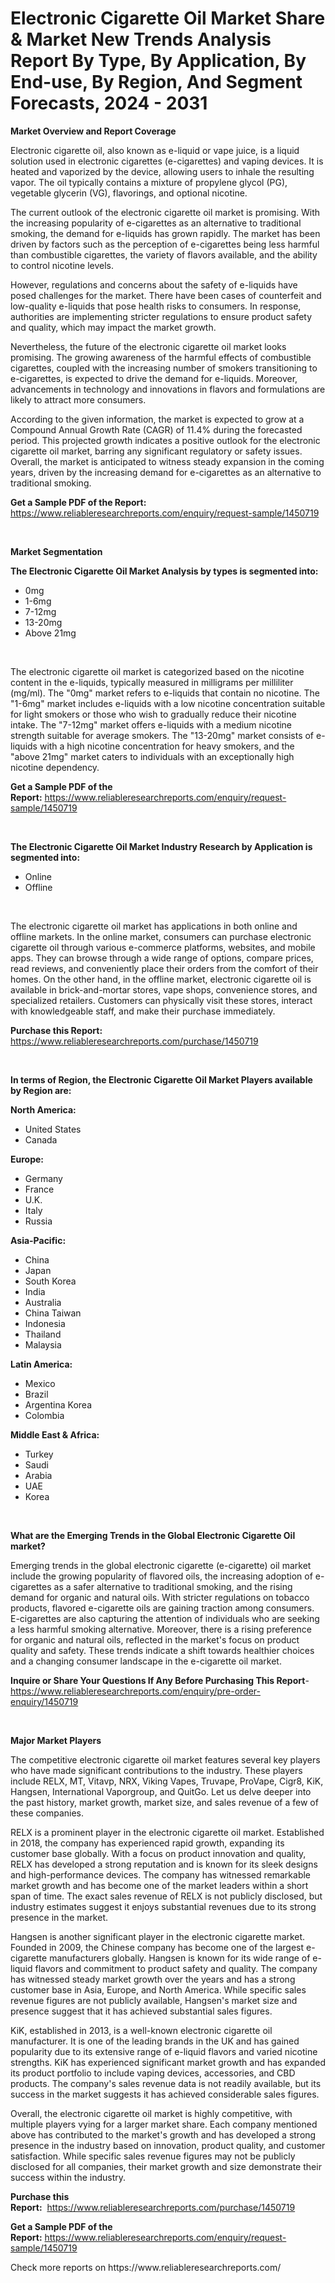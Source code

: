 <p><h1>Electronic Cigarette Oil Market Share & Market New Trends Analysis Report By Type, By Application, By End-use, By Region, And Segment Forecasts, 2024 - 2031</h1></p><p><strong>Market Overview and Report Coverage</strong></p>
<p><p>Electronic cigarette oil, also known as e-liquid or vape juice, is a liquid solution used in electronic cigarettes (e-cigarettes) and vaping devices. It is heated and vaporized by the device, allowing users to inhale the resulting vapor. The oil typically contains a mixture of propylene glycol (PG), vegetable glycerin (VG), flavorings, and optional nicotine.</p><p>The current outlook of the electronic cigarette oil market is promising. With the increasing popularity of e-cigarettes as an alternative to traditional smoking, the demand for e-liquids has grown rapidly. The market has been driven by factors such as the perception of e-cigarettes being less harmful than combustible cigarettes, the variety of flavors available, and the ability to control nicotine levels.</p><p>However, regulations and concerns about the safety of e-liquids have posed challenges for the market. There have been cases of counterfeit and low-quality e-liquids that pose health risks to consumers. In response, authorities are implementing stricter regulations to ensure product safety and quality, which may impact the market growth.</p><p>Nevertheless, the future of the electronic cigarette oil market looks promising. The growing awareness of the harmful effects of combustible cigarettes, coupled with the increasing number of smokers transitioning to e-cigarettes, is expected to drive the demand for e-liquids. Moreover, advancements in technology and innovations in flavors and formulations are likely to attract more consumers.</p><p>According to the given information, the market is expected to grow at a Compound Annual Growth Rate (CAGR) of 11.4% during the forecasted period. This projected growth indicates a positive outlook for the electronic cigarette oil market, barring any significant regulatory or safety issues. Overall, the market is anticipated to witness steady expansion in the coming years, driven by the increasing demand for e-cigarettes as an alternative to traditional smoking.</p></p>
<p><strong>Get a Sample PDF of the Report:</strong> <a href="https://www.reliableresearchreports.com/enquiry/request-sample/1450719">https://www.reliableresearchreports.com/enquiry/request-sample/1450719</a></p>
<p>&nbsp;</p>
<p><strong>Market Segmentation</strong></p>
<p><strong>The Electronic Cigarette Oil Market Analysis by types is segmented into:</strong></p>
<p><ul><li>0mg</li><li>1-6mg</li><li>7-12mg</li><li>13-20mg</li><li>Above 21mg</li></ul></p>
<p>&nbsp;</p>
<p><p>The electronic cigarette oil market is categorized based on the nicotine content in the e-liquids, typically measured in milligrams per milliliter (mg/ml). The "0mg" market refers to e-liquids that contain no nicotine. The "1-6mg" market includes e-liquids with a low nicotine concentration suitable for light smokers or those who wish to gradually reduce their nicotine intake. The "7-12mg" market offers e-liquids with a medium nicotine strength suitable for average smokers. The "13-20mg" market consists of e-liquids with a high nicotine concentration for heavy smokers, and the "above 21mg" market caters to individuals with an exceptionally high nicotine dependency.</p></p>
<p><strong>Get a Sample PDF of the Report:</strong>&nbsp;<a href="https://www.reliableresearchreports.com/enquiry/request-sample/1450719">https://www.reliableresearchreports.com/enquiry/request-sample/1450719</a></p>
<p>&nbsp;</p>
<p><strong>The Electronic Cigarette Oil Market Industry Research by Application is segmented into:</strong></p>
<p><ul><li>Online</li><li>Offline</li></ul></p>
<p>&nbsp;</p>
<p><p>The electronic cigarette oil market has applications in both online and offline markets. In the online market, consumers can purchase electronic cigarette oil through various e-commerce platforms, websites, and mobile apps. They can browse through a wide range of options, compare prices, read reviews, and conveniently place their orders from the comfort of their homes. On the other hand, in the offline market, electronic cigarette oil is available in brick-and-mortar stores, vape shops, convenience stores, and specialized retailers. Customers can physically visit these stores, interact with knowledgeable staff, and make their purchase immediately.</p></p>
<p><strong>Purchase this Report:</strong>&nbsp; <a href="https://www.reliableresearchreports.com/purchase/1450719">https://www.reliableresearchreports.com/purchase/1450719</a></p>
<p>&nbsp;</p>
<p><strong>In terms of Region, the Electronic Cigarette Oil Market Players available by Region are:</strong></p>
<p>
    <p> <strong> North America: </strong>
        <ul>
            <li>United States</li>
            <li>Canada</li>
        </ul>
        </p> 
    <p> <strong> Europe: </strong>
        <ul>
            <li>Germany</li>
            <li>France</li>
            <li>U.K.</li>
            <li>Italy</li>
            <li>Russia</li>
        </ul>
        </p> 
    <p> <strong> Asia-Pacific: </strong>
        <ul>
            <li>China</li>
            <li>Japan</li>
            <li>South Korea</li>
            <li>India</li>
            <li>Australia</li>
            <li>China Taiwan</li>
            <li>Indonesia</li>
            <li>Thailand</li>
            <li>Malaysia</li>
        </ul>
        </p> 
    <p> <strong> Latin America: </strong>
        <ul>
            <li>Mexico</li>
            <li>Brazil</li>
            <li>Argentina Korea</li>
            <li>Colombia</li>
        </ul>
        </p> 
    <p> <strong> Middle East & Africa: </strong>
        <ul>
            <li>Turkey</li>
            <li>Saudi</li>
            <li>Arabia</li>
            <li>UAE</li>
            <li>Korea</li>
        </ul>
    </p>
    </p>
<p>&nbsp;</p>
<p><strong>What are the Emerging Trends in the Global Electronic Cigarette Oil market?</strong></p>
<p><p>Emerging trends in the global electronic cigarette (e-cigarette) oil market include the growing popularity of flavored oils, the increasing adoption of e-cigarettes as a safer alternative to traditional smoking, and the rising demand for organic and natural oils. With stricter regulations on tobacco products, flavored e-cigarette oils are gaining traction among consumers. E-cigarettes are also capturing the attention of individuals who are seeking a less harmful smoking alternative. Moreover, there is a rising preference for organic and natural oils, reflected in the market's focus on product quality and safety. These trends indicate a shift towards healthier choices and a changing consumer landscape in the e-cigarette oil market.</p></p>
<p><strong>Inquire or Share Your Questions If Any Before Purchasing This Report</strong>- <a href="https://www.reliableresearchreports.com/enquiry/pre-order-enquiry/1450719">https://www.reliableresearchreports.com/enquiry/pre-order-enquiry/1450719</a></p>
<p>&nbsp;</p>
<p><strong>Major Market Players</strong></p>
<p><p>The competitive electronic cigarette oil market features several key players who have made significant contributions to the industry. These players include RELX, MT, Vitavp, NRX, Viking Vapes, Truvape, ProVape, Cigr8, KiK, Hangsen, International Vaporgroup, and QuitGo. Let us delve deeper into the past history, market growth, market size, and sales revenue of a few of these companies.</p><p>RELX is a prominent player in the electronic cigarette oil market. Established in 2018, the company has experienced rapid growth, expanding its customer base globally. With a focus on product innovation and quality, RELX has developed a strong reputation and is known for its sleek designs and high-performance devices. The company has witnessed remarkable market growth and has become one of the market leaders within a short span of time. The exact sales revenue of RELX is not publicly disclosed, but industry estimates suggest it enjoys substantial revenues due to its strong presence in the market.</p><p>Hangsen is another significant player in the electronic cigarette market. Founded in 2009, the Chinese company has become one of the largest e-cigarette manufacturers globally. Hangsen is known for its wide range of e-liquid flavors and commitment to product safety and quality. The company has witnessed steady market growth over the years and has a strong customer base in Asia, Europe, and North America. While specific sales revenue figures are not publicly available, Hangsen's market size and presence suggest that it has achieved substantial sales figures.</p><p>KiK, established in 2013, is a well-known electronic cigarette oil manufacturer. It is one of the leading brands in the UK and has gained popularity due to its extensive range of e-liquid flavors and varied nicotine strengths. KiK has experienced significant market growth and has expanded its product portfolio to include vaping devices, accessories, and CBD products. The company's sales revenue data is not readily available, but its success in the market suggests it has achieved considerable sales figures.</p><p>Overall, the electronic cigarette oil market is highly competitive, with multiple players vying for a larger market share. Each company mentioned above has contributed to the market's growth and has developed a strong presence in the industry based on innovation, product quality, and customer satisfaction. While specific sales revenue figures may not be publicly disclosed for all companies, their market growth and size demonstrate their success within the industry.</p></p>
<p><strong>Purchase this Report:</strong>&nbsp;&nbsp;<a href="https://www.reliableresearchreports.com/purchase/1450719">https://www.reliableresearchreports.com/purchase/1450719</a></p>
<p></p>
<p><strong>Get a Sample PDF of the Report:</strong>&nbsp;<a href="https://www.reliableresearchreports.com/enquiry/request-sample/1450719">https://www.reliableresearchreports.com/enquiry/request-sample/1450719</a></p>
<p>Check more reports on https://www.reliableresearchreports.com/</p>